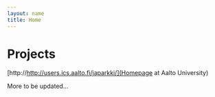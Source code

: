 ```yaml
---
layout: name
title: Home
---
```


Projects
========

[http://http://users.ics.aalto.fi/japarkki/](Homepage at Aalto University)

More to be updated...

